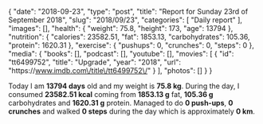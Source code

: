 {
    "date": "2018-09-23",
    "type": "post",
    "title": "Report for Sunday 23rd of September 2018",
    "slug": "2018\/09\/23",
    "categories": [
        "Daily report"
    ],
    "images": [],
    "health": {
        "weight": 75.8,
        "height": 173,
        "age": 13794
    },
    "nutrition": {
        "calories": 23582.51,
        "fat": 1853.13,
        "carbohydrates": 105.36,
        "protein": 1620.31
    },
    "exercise": {
        "pushups": 0,
        "crunches": 0,
        "steps": 0
    },
    "media": {
        "books": [],
        "podcast": [],
        "youtube": [],
        "movies": [
            {
                "id": "tt6499752",
                "title": "Upgrade",
                "year": "2018",
                "url": "https:\/\/www.imdb.com\/title\/tt6499752\/"
            }
        ],
        "photos": []
    }
}

Today I am <strong>13794 days</strong> old and my weight is <strong>75.8 kg</strong>. During the day, I consumed <strong>23582.51 kcal</strong> coming from <strong>1853.13 g</strong> fat, <strong>105.36 g</strong> carbohydrates and <strong>1620.31 g</strong> protein. Managed to do <strong>0 push-ups</strong>, <strong>0 crunches</strong> and walked <strong>0 steps</strong> during the day which is approximately <strong>0 km</strong>.